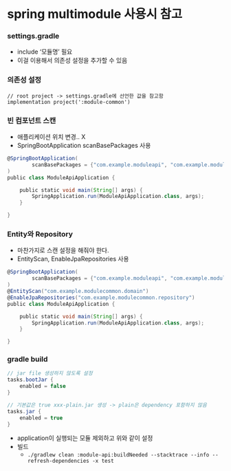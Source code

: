 # spring multimodule 사용시 참고

### settings.gradle

- include ‘모듈명’ 필요
- 이걸 이용해서 의존성 설정을 추가할 수 있음

### 의존성 설정

```
// root project -> settings.gradle에 선언한 값을 참고함
implementation project(':module-common')
```

### 빈 컴포넌트 스캔

- 애플리케이션 위치 변경.. X
- SpringBootApplication scanBasePackages 사용

```groovy
@SpringBootApplication(
        scanBasePackages = {"com.example.moduleapi", "com.example.modulecommon"}
)
public class ModuleApiApplication {

    public static void main(String[] args) {
        SpringApplication.run(ModuleApiApplication.class, args);
    }

}
```

### Entity와 Repository

- 마찬가지로 스캔 설정을 해줘야 한다.
- EntityScan, EnableJpaRepositories 사용

```groovy
@SpringBootApplication(
        scanBasePackages = {"com.example.moduleapi", "com.example.modulecommon"}
)
@EntityScan("com.example.modulecommon.domain")
@EnableJpaRepositories("com.example.modulecommon.repository")
public class ModuleApiApplication {

    public static void main(String[] args) {
        SpringApplication.run(ModuleApiApplication.class, args);
    }

}
```

### gradle build

```groovy
// jar file 생성하지 않도록 설정
tasks.bootJar {
    enabled = false
}

// 기본값은 true xxx-plain.jar 생성 -> plain은 dependency 포함하지 않음
tasks.jar {
    enabled = true
}
```

- application이 실행되는 모듈 제외하고 위와 같이 설정
- 빌드
    - `./gradlew clean :module-api:buildNeeded --stacktrace --info --refresh-dependencies -x test`